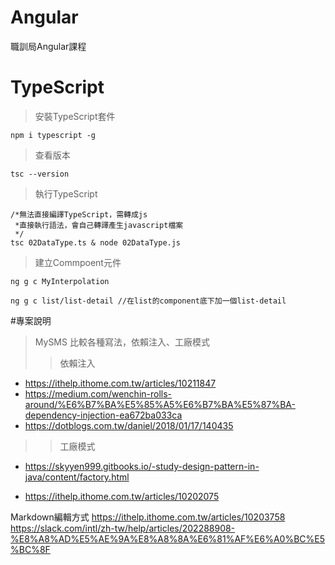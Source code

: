 # Angular
職訓局Angular課程

# TypeScript
>安裝TypeScript套件
```command
npm i typescript -g
```

>查看版本
```command
tsc --version 
```

>執行TypeScript
```command
/*無法直接編譯TypeScript，需轉成js
 *直接執行語法，會自己轉譯產生javascript檔案
 */
tsc 02DataType.ts & node 02DataType.js   
```

>建立Commpoent元件
```command
ng g c MyInterpolation

ng g c list/list-detail //在list的component底下加一個list-detail
```


#專案說明
>MySMS
比較各種寫法，依賴注入、工廠模式
>>依賴注入
* https://ithelp.ithome.com.tw/articles/10211847
* https://medium.com/wenchin-rolls-around/%E6%B7%BA%E5%85%A5%E6%B7%BA%E5%87%BA-dependency-injection-ea672ba033ca
* https://dotblogs.com.tw/daniel/2018/01/17/140435

>>工廠模式
* https://skyyen999.gitbooks.io/-study-design-pattern-in-java/content/factory.html

* https://ithelp.ithome.com.tw/articles/10202075


Markdown編輯方式
https://ithelp.ithome.com.tw/articles/10203758
https://slack.com/intl/zh-tw/help/articles/202288908-%E8%A8%AD%E5%AE%9A%E8%A8%8A%E6%81%AF%E6%A0%BC%E5%BC%8F